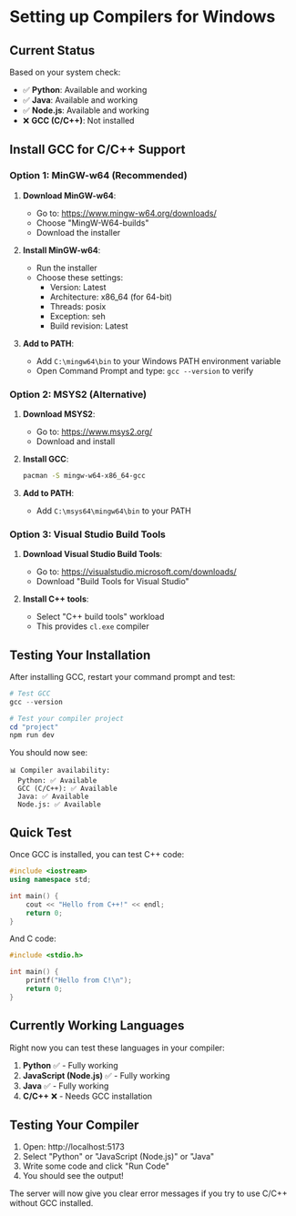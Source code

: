 # Setting up Compilers for Windows

## Current Status
Based on your system check:
- ✅ **Python**: Available and working
- ✅ **Java**: Available and working  
- ✅ **Node.js**: Available and working
- ❌ **GCC (C/C++)**: Not installed

## Install GCC for C/C++ Support

### Option 1: MinGW-w64 (Recommended)

1. **Download MinGW-w64**:
   - Go to: https://www.mingw-w64.org/downloads/
   - Choose "MingW-W64-builds"
   - Download the installer

2. **Install MinGW-w64**:
   - Run the installer
   - Choose these settings:
     - Version: Latest
     - Architecture: x86_64 (for 64-bit)
     - Threads: posix
     - Exception: seh
     - Build revision: Latest

3. **Add to PATH**:
   - Add `C:\mingw64\bin` to your Windows PATH environment variable
   - Open Command Prompt and type: `gcc --version` to verify

### Option 2: MSYS2 (Alternative)

1. **Download MSYS2**:
   - Go to: https://www.msys2.org/
   - Download and install

2. **Install GCC**:
   ```bash
   pacman -S mingw-w64-x86_64-gcc
   ```

3. **Add to PATH**:
   - Add `C:\msys64\mingw64\bin` to your PATH

### Option 3: Visual Studio Build Tools

1. **Download Visual Studio Build Tools**:
   - Go to: https://visualstudio.microsoft.com/downloads/
   - Download "Build Tools for Visual Studio"

2. **Install C++ tools**:
   - Select "C++ build tools" workload
   - This provides `cl.exe` compiler

## Testing Your Installation

After installing GCC, restart your command prompt and test:

```powershell
# Test GCC
gcc --version

# Test your compiler project
cd "project"
npm run dev
```

You should now see:
```
📊 Compiler availability:
  Python: ✅ Available
  GCC (C/C++): ✅ Available
  Java: ✅ Available
  Node.js: ✅ Available
```

## Quick Test

Once GCC is installed, you can test C++ code:

```cpp
#include <iostream>
using namespace std;

int main() {
    cout << "Hello from C++!" << endl;
    return 0;
}
```

And C code:
```c
#include <stdio.h>

int main() {
    printf("Hello from C!\n");
    return 0;
}
```

## Currently Working Languages

Right now you can test these languages in your compiler:

1. **Python** ✅ - Fully working
2. **JavaScript (Node.js)** ✅ - Fully working  
3. **Java** ✅ - Fully working
4. **C/C++** ❌ - Needs GCC installation

## Testing Your Compiler

1. Open: http://localhost:5173
2. Select "Python" or "JavaScript (Node.js)" or "Java"
3. Write some code and click "Run Code"
4. You should see the output!

The server will now give you clear error messages if you try to use C/C++ without GCC installed.
